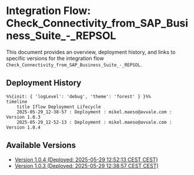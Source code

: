 # Integration Flow: Check_Connectivity_from_SAP_Business_Suite_-_REPSOL

This document provides an overview, deployment history, and links to specific versions for the integration flow `Check_Connectivity_from_SAP_Business_Suite_-_REPSOL`.

## Deployment History
<!-- DEPLOYMENT_TIMELINE_START -->
```mermaid
%%{init: { 'logLevel': 'debug', 'theme': 'forest' } }%%
timeline
    title Iflow Deployment Lifecycle
    2025-05-29_12-38-57 : Deployment : mikel.maeso@avvale.com : Version 1.0.3
    2025-05-29_12-52-13 : Deployment : mikel.maeso@avvale.com : Version 1.0.4
```
<!-- DEPLOYMENT_TIMELINE_END -->

## Available Versions
<!-- VERSION_LINKS_START -->
- [Version 1.0.4 (Deployed: 2025-05-29 12:52:13 CEST CEST)](./1.0.4/readme.md)
- [Version 1.0.3 (Deployed: 2025-05-29 12:38:57 CEST CEST)](./1.0.3/readme.md)
<!-- VERSION_LINKS_END -->